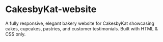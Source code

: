 # CakesbyKat-website
A fully responsive, elegant bakery website for CakesbyKat showcasing cakes, cupcakes, pastries, and customer testimonials. Built with HTML &amp; CSS only.
